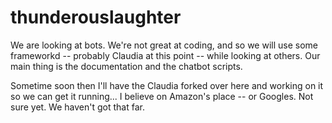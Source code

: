 # thunderouslaughter


We are looking at bots. We're not great at coding, and so we will use some frameworkd -- probably Claudia at this point -- while looking at others. Our main thing is the documentation and the chatbot scripts. 

Sometime soon then I'll have the Claudia forked over here and working on it so we can get it running... I believe on Amazon's place -- or Googles. Not sure yet. We haven't got that far. 
